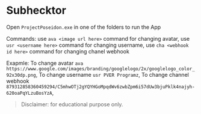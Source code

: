 # Subhecktor

Open `ProjectPoseidon.exe` in one of the folders to run the App

Commands:
use `ava <image url here>` command for changing avatar, 
use `usr <username here>` command for changing username, 
use `cha <webhook id here>`  command for changing chanel webhook 
    
Exapmle:
To change avatar `ava https://www.google.com/images/branding/googlelogo/2x/googlelogo_color_92x30dp.png`,
To change username `usr PVER Programz`, 
To change channel webhook `879312858360459294/C5mhwOTj2gYQYHGoMpqdWv6zwbZpm6i57dUw3bjuPklk4najyh-620oaPqYLzuBosYzA`, 

> Disclaimer: for educational purpose only.
